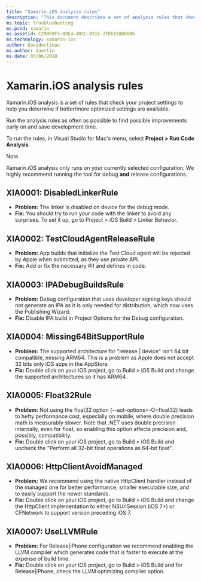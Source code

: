 ```yaml
---
title: "Xamarin.iOS analysis rules"
description: "This document describes a set of analysis rules that check Xamarin.iOS project settings to help determine if more/better-optimized settings are available."
ms.topic: troubleshooting
ms.prod: xamarin
ms.assetid: C29B69F5-08E4-4DCC-831E-7FD692AB0886
ms.technology: xamarin-ios
author: davidortinau
ms.author: daortin
ms.date: 03/06/2018
---
```


# Xamarin.iOS analysis rules

Xamarin.iOS analysis is a set of rules that check your project settings to help you determine if better/more optimized settings are available.

Run the analysis rules as often as possible to find possible improvements early on and save development time.

To run the rules, in Visual Studio for Mac's menu, select **Project > Run Code Analysis**.

> [!NOTE]
> Xamarin.iOS analysis only runs on your currently selected configuration. We highly recommend running the tool for debug **and** release configurations.

<a name="XIA0001" />

## XIA0001: DisabledLinkerRule

- **Problem:** The linker is disabled on device for the debug mode.
- **Fix:** You should try to run your code with the linker to avoid any surprises.
To set it up, go to Project > iOS Build > Linker Behavior.

<a name="XIA0002" />

## XIA0002: TestCloudAgentReleaseRule

- **Problem:** App builds that initialize the Test Cloud agent will be rejected by Apple when submitted, as they use private API.
- **Fix:** Add or fix the necessary #if and defines in code.

<a name="XIA0003" />

## XIA0003: IPADebugBuildsRule

- **Problem:** Debug configuration that uses developer signing keys should not generate an IPA as it is only needed for distribution, which now uses the Publishing Wizard.
- **Fix:** Disable IPA build in Project Options for the Debug configuration.

<a name="XIA0004" />

## XIA0004: Missing64BitSupportRule

- **Problem:** The supported architecture for "release | device" isn't 64 bit compatible, missing ARM64. This is a problem as Apple does not accept 32 bits only iOS apps in the AppStore.
- **Fix:** Double click on your iOS project, go to Build > iOS Build and change the supported architectures so it has ARM64.

<a name="XIA0005" />

## XIA0005: Float32Rule

- **Problem:** Not using the float32 option (--aot-options=-O=float32) leads to hefty performance cost, especially on mobile, where double precision math is measurably slower. Note that .NET uses double precision internally, even for float, so enabling this option affects precision and, possibly, compatibility.
- **Fix:** Double click on your iOS project, go to Build > iOS Build and uncheck the "Perform all 32-bit float operations as 64-bit float".

<a name="XIA0006" />

## XIA0006: HttpClientAvoidManaged

- **Problem:** We recommend using the native HttpClient handler instead of the managed one for better performance, smaller executable size, and to easily support the newer standards.
- **Fix:** Double click on your iOS project, go to Build > iOS Build and change the HttpClient implementation to either NSUrlSession (iOS 7+) or CFNetwork to support version preceding iOS 7.

<a name="XIA0007" />

## XIA0007: UseLLVMRule

- **Problem:** For Release|iPhone configuration we recommend enabling the LLVM compiler which generates code that is faster to execute at the expense of build time.
- **Fix:** Double click on your iOS project, go to Build > iOS Build and for Release|iPhone, check the LLVM optimizing compiler option.
